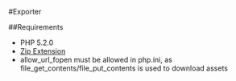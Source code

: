 #Exporter

##Requirements

* PHP 5.2.0
* [Zip Extension](http://php.net/manual/en/class.ziparchive.php)
* allow_url_fopen must be allowed in php.ini, as file_get_contents/file_put_contents is used to download assets

